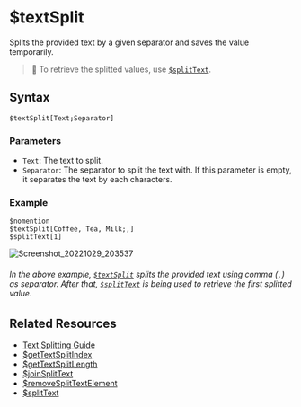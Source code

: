 # $textSplit
Splits the provided text by a given separator and saves the value temporarily.

> 📌 To retrieve the splitted values, use [`$splitText`](./splitText.md).

## Syntax
```
$textSplit[Text;Separator]
```

### Parameters
- `Text`: The text to split.
- `Separator`: The separator to split the text with. If this parameter is empty, it separates the text by each characters.

### Example
```
$nomention
$textSplit[Coffee, Tea, Milk;,]
$splitText[1]
```
![Screenshot_20221029_203537](https://user-images.githubusercontent.com/95774950/198839569-338c0892-80ef-4e7a-bbb7-dd696c6ab15b.png)

###### _In the above example, [`$textSplit`](#textsplit) splits the provided text using comma (`,`) as separator. After that, [`$splitText`](./splitText.md) is being used to retrieve the first splitted value._

## Related Resources
- [Text Splitting Guide](../guides/textSplitting.md)
- [$getTextSplitIndex](./getTextSplitIndex.md)
- [$getTextSplitLength](./getTextSplitLength.md)
- [$joinSplitText](./joinSplitText.md)
- [$removeSplitTextElement](./removeSplitTextElement.md)
- [$splitText](./splitText.md)
